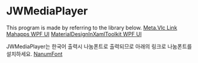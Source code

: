 # JWMediaPlayer


This program is made by referring to the library below.
[Meta.Vlc Link](https://github.com/higankanshi/Meta.Vlc)
[Mahapps WPF UI](https://github.com/MahApps/MahApps.Metro)
[MaterialDesignInXamlToolkit WPF UI](https://github.com/ButchersBoy/MaterialDesignInXamlToolkit)

JWMediaPlayer는 한국어 출력시 나눔폰트로 출력되므로 아래의 링크로 나눔폰트를 설치하세요.
[NanumFont](http://cc.naver.com/cc?a=man.twn&r=&i=&bw=1205&px=374&py=880&sx=374&sy=880&m=1&nsc=hangeul.campaign2013&u=http%3A%2F%2Fappdown.naver.com%2Fnaver%2Ffont%2FNanumFont%2Fsetup%2FNanumFontSetup_TTF_ALL_hangeulcamp.exe)

